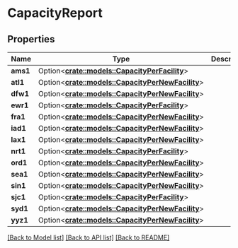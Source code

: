 # CapacityReport

## Properties

Name | Type | Description | Notes
------------ | ------------- | ------------- | -------------
**ams1** | Option<[**crate::models::CapacityPerFacility**](CapacityPerFacility.md)> |  | [optional]
**atl1** | Option<[**crate::models::CapacityPerNewFacility**](CapacityPerNewFacility.md)> |  | [optional]
**dfw1** | Option<[**crate::models::CapacityPerNewFacility**](CapacityPerNewFacility.md)> |  | [optional]
**ewr1** | Option<[**crate::models::CapacityPerFacility**](CapacityPerFacility.md)> |  | [optional]
**fra1** | Option<[**crate::models::CapacityPerNewFacility**](CapacityPerNewFacility.md)> |  | [optional]
**iad1** | Option<[**crate::models::CapacityPerNewFacility**](CapacityPerNewFacility.md)> |  | [optional]
**lax1** | Option<[**crate::models::CapacityPerNewFacility**](CapacityPerNewFacility.md)> |  | [optional]
**nrt1** | Option<[**crate::models::CapacityPerFacility**](CapacityPerFacility.md)> |  | [optional]
**ord1** | Option<[**crate::models::CapacityPerNewFacility**](CapacityPerNewFacility.md)> |  | [optional]
**sea1** | Option<[**crate::models::CapacityPerNewFacility**](CapacityPerNewFacility.md)> |  | [optional]
**sin1** | Option<[**crate::models::CapacityPerNewFacility**](CapacityPerNewFacility.md)> |  | [optional]
**sjc1** | Option<[**crate::models::CapacityPerFacility**](CapacityPerFacility.md)> |  | [optional]
**syd1** | Option<[**crate::models::CapacityPerNewFacility**](CapacityPerNewFacility.md)> |  | [optional]
**yyz1** | Option<[**crate::models::CapacityPerNewFacility**](CapacityPerNewFacility.md)> |  | [optional]

[[Back to Model list]](../README.md#documentation-for-models) [[Back to API list]](../README.md#documentation-for-api-endpoints) [[Back to README]](../README.md)


